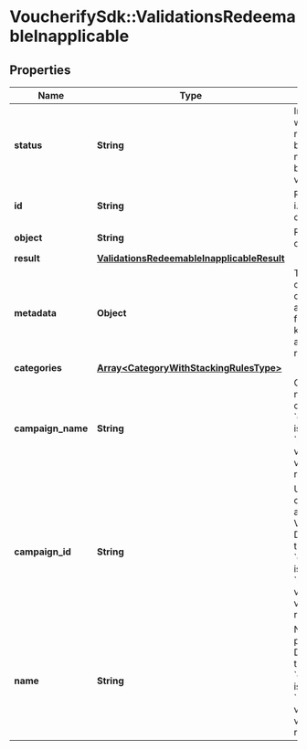 # VoucherifySdk::ValidationsRedeemableInapplicable

## Properties

| Name | Type | Description | Notes |
| ---- | ---- | ----------- | ----- |
| **status** | **String** | Indicates whether the redeemable can be applied or not applied based on the validation rules. | [optional][default to &#39;INAPPLICABLE&#39;] |
| **id** | **String** | Redeemable ID, i.e. the voucher code. | [optional] |
| **object** | **String** | Redeemable&#39;s object type. | [optional] |
| **result** | [**ValidationsRedeemableInapplicableResult**](ValidationsRedeemableInapplicableResult.md) |  | [optional] |
| **metadata** | **Object** | The metadata object stores all custom attributes in the form of key/value pairs assigned to the redeemable. | [optional] |
| **categories** | [**Array&lt;CategoryWithStackingRulesType&gt;**](CategoryWithStackingRulesType.md) |  | [optional] |
| **campaign_name** | **String** | Campaign name. Displayed only if the &#x60;options.expand&#x60; is passed with a &#x60;redeemable&#x60; value in the validation request body. | [optional] |
| **campaign_id** | **String** | Unique campaign ID assigned by Voucherify. Displayed only if the &#x60;options.expand&#x60; is passed with a &#x60;redeemable&#x60; value in the validation request body. | [optional] |
| **name** | **String** | Name of the promotion tier. Displayed only if the &#x60;options.expand&#x60; is passed with a &#x60;redeemable&#x60; value in the validation request body. | [optional] |

